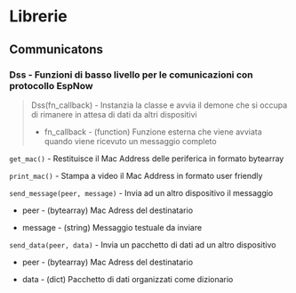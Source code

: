 # Librerie

## Communicatons
### Dss - Funzioni di basso livello per le comunicazioni con protocollo EspNow
> Dss(fn_callback) - Instanzia la classe e avvia il demone che si occupa di rimanere in attesa di dati da altri dispositivi
> - fn_callback - (function) Funzione esterna che viene avviata quando viene ricevuto un messaggio completo

`get_mac()` - Restituisce il Mac Address delle periferica in formato bytearray

`print_mac()` - Stampa a video il Mac Address in formato user friendly

`send_message(peer, message)` - Invia ad un altro dispositivo il messaggio
  - peer - (bytearray) Mac Adress del destinatario
 
  - message - (string) Messaggio testuale da inviare

`send_data(peer, data)` - Invia un pacchetto di dati ad un altro dispositivo
  - peer - (bytearray) Mac Adress del destinatario 
  
  - data - (dict) Pacchetto di dati organizzati come dizionario
